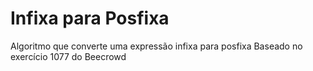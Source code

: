 # Infixa para Posfixa

Algoritmo que converte uma expressão infixa para posfixa
Baseado no exercício 1077 do Beecrowd

